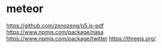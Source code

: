 # meteor

https://github.com/zenozeng/p5.js-pdf
https://www.npmjs.com/package/nasa
https://www.npmjs.com/package/twitter
https://threejs.org/
